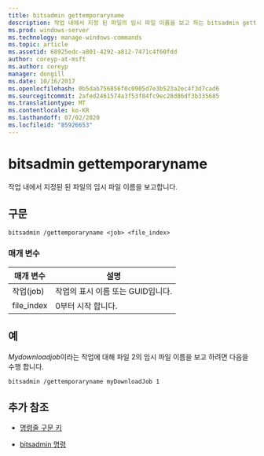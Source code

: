 ```yaml
---
title: bitsadmin gettemporaryname
description: 작업 내에서 지정 된 파일의 임시 파일 이름을 보고 하는 bitsadmin gettemporaryname 명령에 대 한 참조 문서입니다.
ms.prod: windows-server
ms.technology: manage-windows-commands
ms.topic: article
ms.assetid: 68925edc-a801-4292-a812-7471c4f60fdd
author: coreyp-at-msft
ms.author: coreyp
manager: dongill
ms.date: 10/16/2017
ms.openlocfilehash: 0b5dab756856f0c0905d7e3b523a2ec4f3d7cad6
ms.sourcegitcommit: 2afed2461574a3f53f84fc9ec28d86df3b335685
ms.translationtype: MT
ms.contentlocale: ko-KR
ms.lasthandoff: 07/02/2020
ms.locfileid: "85926653"
---
```

# <a name="bitsadmin-gettemporaryname"></a>bitsadmin gettemporaryname

작업 내에서 지정된 된 파일의 임시 파일 이름을 보고합니다.

## <a name="syntax"></a>구문

```
bitsadmin /gettemporaryname <job> <file_index>
```

### <a name="parameters"></a>매개 변수

| 매개 변수 | 설명 |
| -------------- | -------------- |
| 작업(job) | 작업의 표시 이름 또는 GUID입니다. |
| file_index | 0부터 시작 합니다. |

## <a name="examples"></a>예

*Mydownloadjob*이라는 작업에 대해 파일 2의 임시 파일 이름을 보고 하려면 다음을 수행 합니다.

```
bitsadmin /gettemporaryname myDownloadJob 1
```

## <a name="additional-references"></a>추가 참조

- [명령줄 구문 키](command-line-syntax-key.md)

- [bitsadmin 명령](bitsadmin.md)
